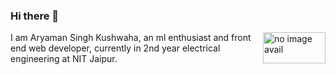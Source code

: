 ### Hi there 👋

<!--
**aryamanprince/aryamanprince** is a ✨ _special_ ✨ repository because its `README.md` (this file) appears on your GitHub profile.

Here are some ideas to get you started:

- 🔭 I’m currently working on ...
- 🌱 I’m currently learning ...
- 👯 I’m looking to collaborate on ...
- 🤔 I’m looking for help with ...
- 💬 Ask me about ...
- 📫 How to reach me: ...
- 😄 Pronouns: ...
- ⚡ Fun fact: ...
-->

<img src="http://wiredsoft.org/BlogImage/ML.jpg" alt="no image avail" width="100px" height="50px" align="right"/>
<div position="relative">
    I am Aryaman Singh Kushwaha, an ml enthusiast and front end web developer, currently in 2nd year electrical engineering at NIT Jaipur.
</div>
